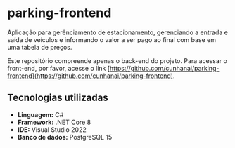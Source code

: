 # parking-frontend

Aplicação para gerênciamento de estacionamento, gerenciando a entrada e saída de veículos e informando o valor a ser pago ao final com base em uma tabela de preços.

Este repositório compreende apenas o back-end do projeto. Para acessar o front-end, por favor, acesse o link [https://github.com/cunhanai/parking-frontend](https://github.com/cunhanai/parking-frontend).

## Tecnologias utilizadas

- **Linguagem:** C#
- **Framework:** .NET Core 8
- **IDE:** Visual Studio 2022
- **Banco de dados:** PostgreSQL 15
